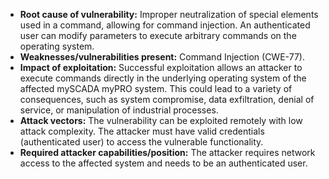 - **Root cause of vulnerability:** Improper neutralization of special elements used in a command, allowing for command injection. An authenticated user can modify parameters to execute arbitrary commands on the operating system.
- **Weaknesses/vulnerabilities present:** Command Injection (CWE-77).
- **Impact of exploitation:** Successful exploitation allows an attacker to execute commands directly in the underlying operating system of the affected mySCADA myPRO system. This could lead to a variety of consequences, such as system compromise, data exfiltration, denial of service, or manipulation of industrial processes.
- **Attack vectors:** The vulnerability can be exploited remotely with low attack complexity. The attacker must have valid credentials (authenticated user) to access the vulnerable functionality.
- **Required attacker capabilities/position:** The attacker requires network access to the affected system and needs to be an authenticated user.